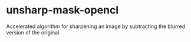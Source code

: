 # unsharp-mask-opencl
Accelerated algorithm for sharpening an image by subtracting the blurred version of the original.
